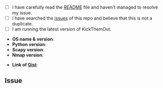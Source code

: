 <!--
  Hi there! Thank you for bringing an issue to out attention.

  Before submitting, let's make sure of a few things.
  Please make sure the following boxes are ticked if they apply.
  If they do not, please try and fulfil these first.
-->

<!-- Checked checkbox should look like this: [x] -->

- [ ] I have carefully read the [README](https://github.com/k4m4/kickthemout/blob/master/README.rst) file and haven't managed to resolve my issue.
- [ ] I have searched the [issues](https://github.com/k4m4/kickthemout/issues?utf8=%E2%9C%93&q=is%3Aissue) of this repo and believe that this is not a duplicate.
- [ ] I am running the latest version of KickThemOut.

<!-- 
  Once all boxes are ticked, it would be very helpful if you could fill in the
  following list with the appropriate information. 
--> 

- **OS name & version**: <!-- Replace with os name & version -->
- **Python version**: <!-- Replace with python version -->
- **Scapy version**: <!-- Replace with scapy version -->
- **Nmap version**: <!-- Replace with nmap version -->
<!-- Please create a Gist with the response of a `$ sudo python -vvv kickthemout.py` verbosity command -->
- **Link of [Gist](https://gist.github.com/)**: <!-- Replace with gist link -->  

## Issue
<!-- Now feel free to write about your issue; please remember to be as descriptive as possible! Thanks again! 🙌 ❤️ -->
